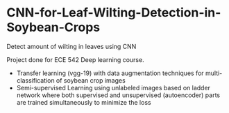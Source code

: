 # CNN-for-Leaf-Wilting-Detection-in-Soybean-Crops
Detect amount of wilting in leaves using CNN

Project done for ECE 542 Deep learning course.

* Transfer learning (vgg-19) with data augmentation techniques for multi-classification of soybean crop images
* Semi-supervised Learning using unlabeled images based on ladder network where both supervised and unsupervised (autoencoder) parts are trained simultaneously to minimize the loss
